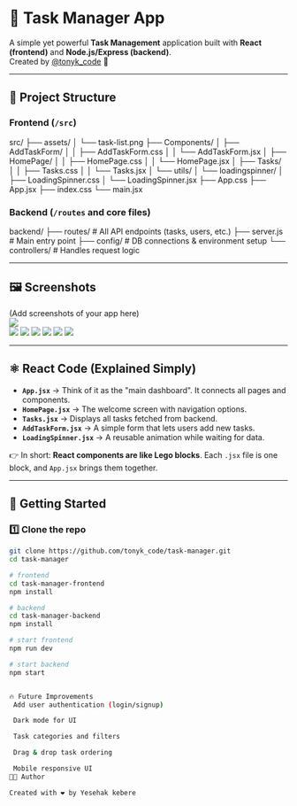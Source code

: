 # 📝 Task Manager App  

A simple yet powerful **Task Management** application built with **React (frontend)** and **Node.js/Express (backend)**.  
Created by [@tonyk_code](https://github.com/tonyk_code) 🚀  

---

## 📂 Project Structure  

### Frontend (`/src`)  
src/
├── assets/
│ └── task-list.png
├── Components/
│ ├── AddTaskForm/
│ │ ├── AddTaskForm.css
│ │ └── AddTaskForm.jsx
│ ├── HomePage/
│ │ ├── HomePage.css
│ │ └── HomePage.jsx
│ ├── Tasks/
│ │ ├── Tasks.css
│ │ └── Tasks.jsx
│ └── utils/
│ └── loadingspinner/
│ ├── LoadingSpinner.css
│ └── LoadingSpinner.jsx
├── App.css
├── App.jsx
├── index.css
└── main.jsx


### Backend (`/routes` and core files)  

backend/
├── routes/ # All API endpoints (tasks, users, etc.)
├── server.js # Main entry point
├── config/ # DB connections & environment setup
└── controllers/ # Handles request logic

---

## 🖼️ Screenshots  

(Add screenshots of your app here)  
![](Images/capture_20250918211556099.bmp)  
![](Images/capture_20250918211623452.bmp)
![](Images/capture_20250918211659249.bmp)
![](Images/capture_20250918211739745.bmp)
![](Images/capture_20250918211753356.bmp)
![](Images/capture_20250918211809166.bmp)
![](Images/capture_20250918211901708.bmp)


---

## ⚛️ React Code (Explained Simply)  

- **`App.jsx`** → Think of it as the "main dashboard". It connects all pages and components.  
- **`HomePage.jsx`** → The welcome screen with navigation options.  
- **`Tasks.jsx`** → Displays all tasks fetched from backend.  
- **`AddTaskForm.jsx`** → A simple form that lets users add new tasks.  
- **`LoadingSpinner.jsx`** → A reusable animation while waiting for data.  

👉 In short: **React components are like Lego blocks**. Each `.jsx` file is one block, and `App.jsx` brings them together.  

---

## 🚀 Getting Started  

### 1️⃣ Clone the repo  
```bash
git clone https://github.com/tonyk_code/task-manager.git
cd task-manager

# frontend
cd task-manager-frontend
npm install

# backend
cd task-manager-backend
npm install

# start frontend
npm run dev

# start backend
npm start


🔥 Future Improvements
 Add user authentication (login/signup)

 Dark mode for UI

 Task categories and filters

 Drag & drop task ordering

 Mobile responsive UI
👨‍💻 Author

Created with ❤️ by Yesehak kebere
